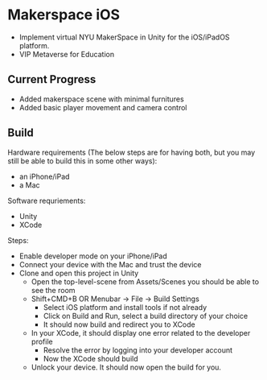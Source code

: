 # Makerspace iOS
- Implement virtual NYU MakerSpace in Unity for the iOS/iPadOS platform.
- VIP Metaverse for Education

## Current Progress
- Added makerspace scene with minimal furnitures
- Added basic player movement and camera control

## Build
Hardware requirements (The below steps are for having both, but you may still 
be able to build this in some other ways):
- an iPhone/iPad
- a Mac

Software requriements:
- Unity
- XCode

Steps:
- Enable developer mode on your iPhone/iPad
- Connect your device with the Mac and trust the device
- Clone and open this project in Unity
  - Open the top-level-scene from Assets/Scenes
    you should be able to see the room
  - Shift+CMD+B OR Menubar -> File -> Build Settings
    - Select iOS platform and install tools if not already
    - Click on Build and Run, select a build directory of your choice
    - It should now build and redirect you to XCode
  - In your XCode, it should display one error related to the developer profile
    - Resolve the error by logging into your developer account 
    - Now the XCode should build
  - Unlock your device. It should now open the build for you.
